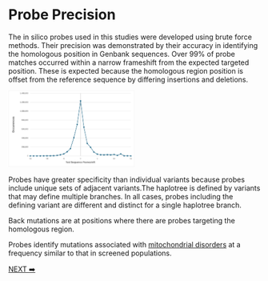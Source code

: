 # Probe Precision
 
The in silico probes used in this studies were developed using brute force methods. Their precision was demonstrated by their accuracy in identifying the homologous position in Genbank sequences. Over 99% of probe matches occurred within a narrow frameshift from the expected targeted position. These is expected because the homologous region position is offset from the reference sequence by differing insertions and deletions. 

<img src="https://github.com/waigitdas/mt_DNA_Knowledge_Graph/blob/main/100_images/probe_precision.png" width="50%" height="50%">

Probes have greater specificity than individual variants because probes include unique sets of adjacent variants.The haplotree is defined by variants that may define multiple branches. In all cases, probes including the defining variant are different and distinct for a single haplotree branch. 

Back mutations are at positions where there are probes targeting the homologous region. 

Probes identify mutations associated  with <a href="https://github.com/waigitdas/mt_DNA_Knowledge_Graph/blob/main/010_Knowledge_Graph/B_Probes/2_Probe_precision/mt_disease_mutations_20250205_001717.xlsx">mitochondrial disorders</a> at a frequency similar to that in screened populations. 

<a href="https://github.com/waigitdas/Mitochondrial-DNA-Research/tree/main/010_Knowledge_Graph/B_Probes/3_Probe%20specificity">NEXT ➡️</a>

